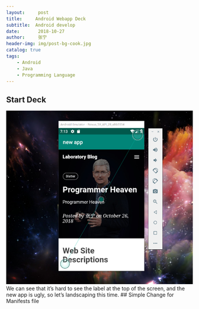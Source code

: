 ```yaml
---
layout:     post
title:     Android Webapp Deck
subtitle:  Android develop 
date:       2018-10-27 
author:     张宁
header-img: img/post-bg-cook.jpg
catalog: true
tags:
    - Android
    - Java
    - Programming Language
---
```

## Start Deck
<img src='/img/deck-awebapp-page.png'>
We can see that it’s hard to see the label at the top of the screen, and the new app is ugly, so let’s landscaping this time.
## Simple Change for Manifests file